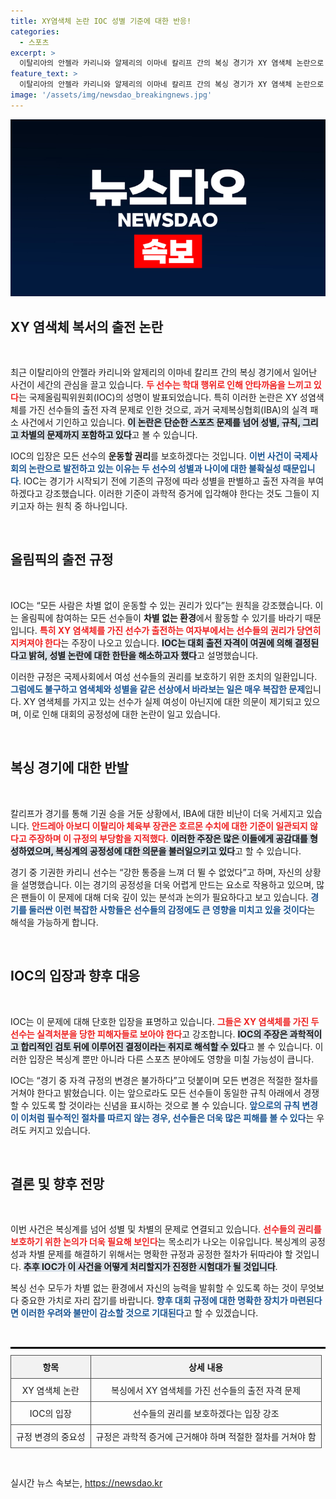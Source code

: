 ```yaml
---
title: XY염색체 논란 IOC 성별 기준에 대한 반응!
categories:
  - 스포츠
excerpt: >
  이탈리아의 안젤라 카리니와 알제리의 이마네 칼리프 간의 복싱 경기가 XY 염색체 논란으로 재점화됐다. IOC는 “모든 선수는 차별 없이 운동할 권리가 있다”며, 두 선수의 피해를 인정했다. 복싱의 본질을 뒤흔드는 이 문제, 과연 어떻게 해결될까?
feature_text: >
  이탈리아의 안젤라 카리니와 알제리의 이마네 칼리프 간의 복싱 경기가 XY 염색체 논란으로 재점화됐다. IOC는 “모든 선수는 차별 없이 운동할 권리가 있다”며, 두 선수의 피해를 인정했다. 복싱의 본질을 뒤흔드는 이 문제, 과연 어떻게 해결될까?
image: '/assets/img/newsdao_breakingnews.jpg'
---
```


<p><img src="/assets/img/newsdao_breakingnews.jpg" alt="firstkoreanews 속보" /></p>

<h2 data-ke-size="size26">XY 염색체 복서의 출전 논란</h2>

<p data-ke-size="size16">&nbsp;</p> 

<p>최근 이탈리아의 안젤라 카리니와 알제리의 이마네 칼리프 간의 복싱 경기에서 일어난 사건이 세간의 관심을 끌고 있습니다. <b><span style="color: #ee2323;">두 선수는 학대 행위로 인해 안타까움을 느끼고 있다</span></b>는 국제올림픽위원회(IOC)의 성명이 발표되었습니다. 특히 이러한 논란은 XY 성염색체를 가진 선수들의 출전 자격 문제로 인한 것으로, 과거 국제복싱협회(IBA)의 실격 패소 사건에서 기인하고 있습니다. <b><span style="background-color: #21538527;">이 논란은 단순한 스포츠 문제를 넘어 성별, 규칙, 그리고 차별의 문제까지 포함하고 있다</span></b>고 볼 수 있습니다.</p>

<p>IOC의 입장은 모든 선수의 <b>운동할 권리</b>를 보호하겠다는 것입니다. <b><span style="color: #1a5490;">이번 사건이 국제사회의 논란으로 발전하고 있는 이유는 두 선수의 성별과 나이에 대한 불확실성 때문입니다</span></b>. IOC는 경기가 시작되기 전에 기존의 규정에 따라 성별을 판별하고 출전 자격을 부여하겠다고 강조했습니다. 이러한 기준이 과학적 증거에 입각해야 한다는 것도 그들이 지키고자 하는 원칙 중 하나입니다.</p>

<p data-ke-size="size16">&nbsp;</p> 

<h2 data-ke-size="size26">올림픽의 출전 규정</h2>

<p data-ke-size="size16">&nbsp;</p> 

<p>IOC는 “모든 사람은 차별 없이 운동할 수 있는 권리가 있다”는 원칙을 강조했습니다. 이는 올림픽에 참여하는 모든 선수들이 <b>차별 없는 환경</b>에서 활동할 수 있기를 바라기 때문입니다. <b><span style="color: #ee2323;">특히 XY 염색체를 가진 선수가 출전하는 여자부에서는 선수들의 권리가 당연히 지켜져야 한다</span></b>는 주장이 나오고 있습니다. <b><span style="background-color: #21538527;">IOC는 대회 출전 자격이 여권에 의해 결정된다고 밝혀, 성별 논란에 대한 한탄을 해소하고자 했다</span></b>고 설명했습니다.</p>

<p>이러한 규정은 국제사회에서 여성 선수들의 권리를 보호하기 위한 조치의 일환입니다. <b><span style="color: #1a5490;">그럼에도 불구하고 염색체와 성별을 같은 선상에서 바라보는 일은 매우 복잡한 문제</span></b>입니다. XY 염색체를 가지고 있는 선수가 실제 여성이 아닌지에 대한 의문이 제기되고 있으며, 이로 인해 대회의 공정성에 대한 논란이 일고 있습니다.</p>

<p data-ke-size="size16">&nbsp;</p> 

<h2 data-ke-size="size26">복싱 경기에 대한 반발</h2>

<p data-ke-size="size16">&nbsp;</p> 

<p>칼리프가 경기를 통해 기권 승을 거둔 상황에서, IBA에 대한 비난이 더욱 거세지고 있습니다. <b><span style="color: #ee2323;">안드레아 아보디 이탈리아 체육부 장관은 호르몬 수치에 대한 기준이 일관되지 않다고 주장하며 이 규정의 부당함을 지적했다</span></b>. <b><span style="background-color: #21538527;">이러한 주장은 많은 이들에게 공감대를 형성하였으며, 복싱계의 공정성에 대한 의문을 불러일으키고 있다</span></b>고 할 수 있습니다.</p>

<p>경기 중 기권한 카리니 선수는 “강한 통증을 느껴 더 뛸 수 없었다”고 하며, 자신의 상황을 설명했습니다. 이는 경기의 공정성을 더욱 어렵게 만드는 요소로 작용하고 있으며, 많은 팬들이 이 문제에 대해 더욱 깊이 있는 분석과 논의가 필요하다고 보고 있습니다. <b><span style="color: #1a5490;">경기를 둘러싼 이런 복잡한 사항들은 선수들의 감정에도 큰 영향을 미치고 있을 것이다</span></b>는 해석을 가능하게 합니다.</p>

<p data-ke-size="size16">&nbsp;</p> 

<h2 data-ke-size="size26">IOC의 입장과 향후 대응</h2>

<p data-ke-size="size16">&nbsp;</p> 

<p>IOC는 이 문제에 대해 단호한 입장을 표명하고 있습니다. <b><span style="color: #ee2323;">그들은 XY 염색체를 가진 두 선수는 실격처분을 당한 피해자들로 보아야 한다</span></b>고 강조합니다. <b><span style="background-color: #21538527;">IOC의 주장은 과학적이고 합리적인 검토 뒤에 이루어진 결정이라는 취지로 해석할 수 있다</span></b>고 볼 수 있습니다. 이러한 입장은 복싱계 뿐만 아니라 다른 스포츠 분야에도 영향을 미칠 가능성이 큽니다.</p>

<p>IOC는 “경기 중 자격 규정의 변경은 불가하다”고 덧붙이며 모든 변경은 적절한 절차를 거쳐야 한다고 밝혔습니다. 이는 앞으로라도 모든 선수들이 동일한 규칙 아래에서 경쟁할 수 있도록 할 것이라는 신념을 표시하는 것으로 볼 수 있습니다. <b><span style="color: #1a5490;">앞으로의 규칙 변경이 이처럼 필수적인 절차를 따르지 않는 경우, 선수들은 더욱 많은 피해를 볼 수 있다</span></b>는 우려도 커지고 있습니다.</p>

<p data-ke-size="size16">&nbsp;</p> 

<h2 data-ke-size="size26">결론 및 향후 전망</h2>

<p data-ke-size="size16">&nbsp;</p> 

<p>이번 사건은 복싱계를 넘어 성별 및 차별의 문제로 연결되고 있습니다. <b><span style="color: #ee2323;">선수들의 권리를 보호하기 위한 논의가 더욱 필요해 보인다</span></b>는 목소리가 나오는 이유입니다. 복싱계의 공정성과 차별 문제를 해결하기 위해서는 명확한 규정과 공정한 절차가 뒤따라야 할 것입니다. <b><span style="background-color: #21538527;">추후 IOC가 이 사건을 어떻게 처리할지가 진정한 시험대가 될 것입니다</span></b>.</p>

<p>복싱 선수 모두가 차별 없는 환경에서 자신의 능력을 발휘할 수 있도록 하는 것이 무엇보다 중요한 가치로 자리 잡기를 바랍니다. <b><span style="color: #1a5490;">향후 대회 규정에 대한 명확한 장치가 마련된다면 이러한 우려와 불만이 감소할 것으로 기대된다</span></b>고 할 수 있겠습니다. </p>

<p data-ke-size="size16">&nbsp;</p> 

<hr style="border:1px solid #000; margin: 10px 0;"/> 

<table style="width:100%; border-collapse: collapse; margin-top: 10px; text-align: center;"> 
  <tr> 
    <th style="border: 1px solid #515151; padding: 8px; background-color: #f2f2f2;">항목</th> 
    <th style="border: 1px solid #515151; padding: 8px; background-color: #f2f2f2;">상세 내용</th> 
  </tr> 
  <tr> 
    <td style="border: 1px solid #515151; padding: 8px;">XY 염색체 논란</td> 
    <td style="border: 1px solid #515151; padding: 8px;">복싱에서 XY 염색체를 가진 선수들의 출전 자격 문제</td> 
  </tr> 
  <tr> 
    <td style="border: 1px solid #515151; padding: 8px;">IOC의 입장</td> 
    <td style="border: 1px solid #515151; padding: 8px;">선수들의 권리를 보호하겠다는 입장 강조</td> 
  </tr> 
  <tr> 
    <td style="border: 1px solid #515151; padding: 8px;">규정 변경의 중요성</td> 
    <td style="border: 1px solid #515151; padding: 8px;">규정은 과학적 증거에 근거해야 하며 적절한 절차를 거쳐야 함</td> 
  </tr> 
</table> 

<p data-ke-size="size16">&nbsp;</p> 
실시간 뉴스 속보는, <a href="https://newsdao.kr" rel="dofollow">https://newsdao.kr</a>



